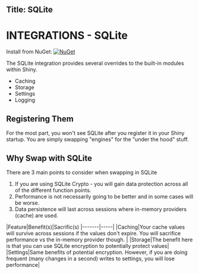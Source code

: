 Title: SQLite
---
# INTEGRATIONS - SQLite

Install from NuGet: [![NuGet](https://img.shields.io/nuget/v/Shiny.Integrations.Sqlite.svg?maxAge=2592000)](https://www.nuget.org/packages/Shiny.Integrations.Sqlite/)

The SQLite integration provides several overrides to the built-in modules within Shiny.  

* Caching
* Storage
* Settings
* Logging

## Registering Them

For the most part, you won't see SQLite after you register it in your Shiny startup.  You are simply swapping "engines" for the "under the hood" stuff. 


## Why Swap with SQLite

There are 3 main points to consider when swapping in SQLite
1. If you are using SQLite Crypto - you will gain data protection across all of the different function points.  
2. Performance is not necessarily going to be better and in some cases will be worse.  
3. Data persistence will last across sessions where in-memory providers (cache) are used.

|Feature|Benefit(s)|Sacrific(s)
|-------|-----|
|Caching|Your cache values will survive across sessions if the values don't expire.  You will sacrifice performance vs the in-memory provider though. |
|Storage|The benefit here is that you can use SQLite encryption to potentially protect values|
|Settings|Same benefits of potential encryption.  However, if you are doing frequent (many changes in a second) writes to settings, you will lose performance|